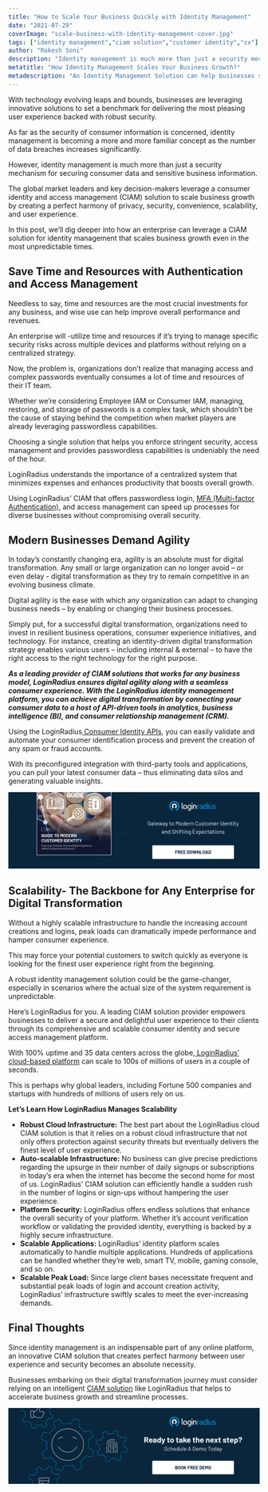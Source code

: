```yaml
---
title: "How to Scale Your Business Quickly with Identity Management"
date: "2021-07-29"
coverImage: "scale-business-with-identity-management-cover.jpg"
tags: ["identity management","ciam solution","customer identity","cx"]
author: "Rakesh Soni"
description: "Identity management is much more than just a security mechanism for securing consumer data and sensitive business information; it helps businesses accelerate growth. Learn how a CIAM solution can help businesses securely manage consumer identities and build trust that fosters growth."
metatitle: "How Identity Management Scales Your Business Growth?"
metadescription: "An Identity Management Solution can help businesses scale business growth with adequate security. Read on to know more about a CIAM and its capabilities."
---
```


With technology evolving leaps and bounds, businesses are leveraging innovative solutions to set a benchmark for delivering the most pleasing user experience backed with robust security. 

As far as the security of consumer information is concerned, identity management is becoming a more and more familiar concept as the number of data breaches increases significantly. 

However, identity management is much more than just a security mechanism for securing consumer data and sensitive business information. 

The global market leaders and key decision-makers leverage a consumer identity and access management (CIAM) solution to scale business growth by creating a perfect harmony of privacy, security, convenience, scalability, and user experience. 

In this post, we’ll dig deeper into how an enterprise can leverage a CIAM solution for identity management that scales business growth even in the most unpredictable times. 


## Save Time and Resources with Authentication and Access Management 

Needless to say, time and resources are the most crucial investments for any business, and wise use can help improve overall performance and revenues. 

An enterprise will -utilize time and resources if it’s trying to manage specific security risks across multiple devices and platforms without relying on a centralized strategy. 

Now, the problem is, organizations don’t realize that managing access and complex passwords eventually consumes a lot of time and resources of their IT team.

Whether we’re considering Employee IAM or Consumer IAM, managing, restoring, and storage of passwords is a complex task, which shouldn’t be the cause of staying behind the competition when market players are already leveraging passwordless capabilities. 

Choosing a single solution that helps you enforce stringent security, access management and provides passwordless capabilities is undeniably the need of the hour. 

LoginRadius understands the importance of a centralized system that minimizes expenses and enhances productivity that boosts overall growth. 

Using LoginRadius’ CIAM that offers passwordless login, [MFA (Multi-factor Authentication)](https://www.loginradius.com/multi-factor-authentication/), and access management can speed up processes for diverse businesses without compromising overall security. 

## Modern Businesses Demand Agility 

In today’s constantly changing era, agility is an absolute must for digital transformation. Any small or large organization can no longer avoid – or even delay - digital transformation as they try to remain competitive in an evolving business climate.

Digital agility is the ease with which any organization can adapt to changing business needs – by enabling or changing their business processes.

Simply put, for a successful digital transformation, organizations need to invest in resilient business operations, consumer experience initiatives, and technology. For instance, creating an identity-driven digital transformation strategy enables various users – including internal & external – to have the right access to the right technology for the right purpose.

***As a leading provider of CIAM solutions that works for any business model, LoginRadius ensures digital agility along with a seamless consumer experience. With the LoginRadius identity management platform, you can achieve digital transformation by connecting your consumer data to a host of API-driven tools in analytics, business intelligence (BI), and consumer relationship management (CRM).***

Using the LoginRadius[ Consumer Identity APIs](https://www.loginradius.com/identity-api/), you can easily validate and automate your consumer identification process and prevent the creation of any spam or fraud accounts.

With its preconfigured integration with third-party tools and applications, you can pull your latest consumer data – thus eliminating data silos and generating valuable insights.

[![EB-GD-to-mod-cust-id](EB-GD-to-mod-cust-id.png)](https://www.loginradius.com/resource/guide-to-modern-customer-identity/)


## Scalability- The Backbone for Any Enterprise for Digital Transformation

Without a highly scalable infrastructure to handle the increasing account creations and logins, peak loads can dramatically impede performance and hamper consumer experience.

This may force your potential customers to switch quickly as everyone is looking for the finest user experience right from the beginning. 

A robust identity management solution could be the game-changer, especially in scenarios where the actual size of the system requirement is unpredictable. 

Here’s LoginRadius for you. A leading CIAM solution provider empowers businesses to deliver a secure and delightful user experience to their clients through its comprehensive and scalable consumer identity and secure access management platform.

With 100% uptime and 35 data centers across the globe,[ LoginRadius’ cloud-based platform](https://www.loginradius.com/blog/engineering/effective-cloud-management-platform/) can scale to 100s of millions of users in a couple of seconds.

This is perhaps why global leaders, including Fortune 500 companies and startups with hundreds of millions of users rely on us.

**Let’s Learn How LoginRadius Manages Scalability**



* **Robust Cloud Infrastructure:** The best part about the LoginRadius cloud CIAM solution is that it relies on a robust cloud infrastructure that not only offers protection against security threats but eventually delivers the finest level of user experience. 
* **Auto-scalable Infrastructure:** No business can give precise predictions regarding the upsurge in their number of daily signups or subscriptions in today’s era when the internet has become the second home for most of us. LoginRadius’ CIAM solution can efficiently handle a sudden rush in the number of logins or sign-ups without hampering the user experience.
* **Platform Security:** LoginRadius offers endless solutions that enhance the overall security of your platform. Whether it’s account verification workflow or validating the provided identity, everything is backed by a highly secure infrastructure.
* **Scalable Applications:** LoginRadius’ identity platform scales automatically to handle multiple applications. Hundreds of applications can be handled whether they’re web, smart TV, mobile, gaming console, and so on.
* **Scalable Peak Load:** Since large client bases necessitate frequent and substantial peak loads of login and account creation activity, LoginRadius’ infrastructure swiftly scales to meet the ever-increasing demands.

## **Final Thoughts**

Since identity management is an indispensable part of any online platform, an innovative CIAM solution that creates perfect harmony between user experience and security becomes an absolute necessity. 

Businesses embarking on their digital transformation journey must consider relying on an intelligent [CIAM solution](https://www.loginradius.com/) like LoginRadius that helps to accelerate business growth and streamline processes. 



[![LoginRadius Book a Demo](../../assets/book-a-demo-loginradius.png)](https://www.loginradius.com/book-a-demo/)
